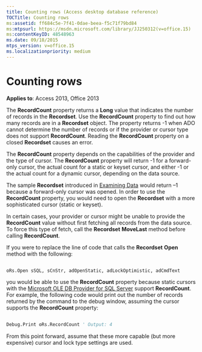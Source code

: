 ```yaml
---
title: Counting rows (Access desktop database reference)
TOCTitle: Counting rows
ms:assetid: ff684c5e-7f41-0dae-beea-f5c71f79bd84
ms:mtpsurl: https://msdn.microsoft.com/library/JJ250312(v=office.15)
ms:contentKeyID: 48548963
ms.date: 09/18/2015
mtps_version: v=office.15
ms.localizationpriority: medium
---
```


# Counting rows


**Applies to**: Access 2013, Office 2013

The **RecordCount** property returns a **Long** value that indicates the number of records in the **Recordset**. Use the **RecordCount** property to find out how many records are in a **Recordset** object. The property returns -1 when ADO cannot determine the number of records or if the provider or cursor type does not support **RecordCount**. Reading the **RecordCount** property on a closed **Recordset** causes an error.

The **RecordCount** property depends on the capabilities of the provider and the type of cursor. The **RecordCount** property will return -1 for a forward-only cursor, the actual count for a static or keyset cursor, and either -1 or the actual count for a dynamic cursor, depending on the data source.

The sample **Recordset** introduced in [Examining Data](chapter-3-examining-data.md) would return –1 because a forward-only cursor was opened. In order to use the **RecordCount** property, you would need to open the **Recordset** with a more sophisticated cursor (static or keyset).

In certain cases, your provider or cursor might be unable to provide the **RecordCount** value without first fetching all records from the data source. To force this type of fetch, call the **Recordset** **MoveLast** method before calling **RecordCount**.

If you were to replace the line of code that calls the **Recordset** **Open** method with the following:

```vb 
 
oRs.Open sSQL, sCnStr, adOpenStatic, adLockOptimistic, adCmdText 
```

you would be able to use the **RecordCount** property because static cursors with the [Microsoft OLE DB Provider for SQL Server](microsoft-ole-db-provider-for-sql-server.md) support **RecordCount**. For example, the following code would print out the number of records returned by the command to the debug window, assuming the cursor supports the **RecordCount** property:

```vb 
 
Debug.Print oRs.RecordCount ' Output: 4 
```

From this point forward, assume that these more capable (but more expensive) cursor and lock type settings are used.

